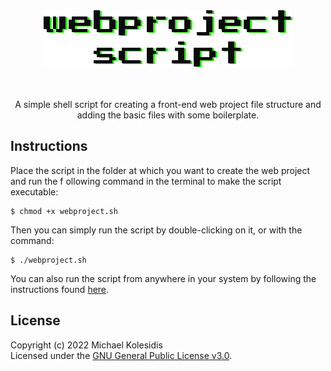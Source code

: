 <div align="center">
  <img src="https://github.com/michaelkolesidis/webproject-script/blob/main/webproject-script.png">
  <br><br><br>
  <p>A simple shell script for creating a front-end web project file structure and adding the basic files with some boilerplate.</p>
</div>

## Instructions

Place the script in the folder at which you want to create the web project and run the f ollowing command in the terminal to make the script executable:

```
$ chmod +x webproject.sh
```
Then you can simply run the script by double-clicking on it, or with the command:

```
$ ./webproject.sh
```
You can also run the script from anywhere in your system by following the instructions found [here](https://stackoverflow.com/questions/56981754/how-to-make-a-programme-executable-anywhere-in-the-shell).


## License

Copyright (c) 2022 Michael Kolesidis<br>
Licensed under the [GNU General Public License v3.0](https://github.com/michaelkolesidis/webproject-script/blob/main/LICENSE).
